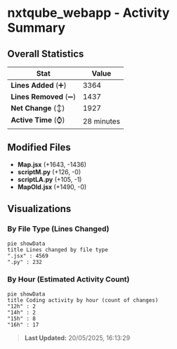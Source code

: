 # nxtqube_webapp - Activity Summary 

## Overall Statistics

| Stat                   | Value                                                             |
| ---------------------- | ----------------------------------------------------------------- |
| **Lines Added** (➕)   | 3364                                          |
| **Lines Removed** (➖) | 1437                                        |
| **Net Change** (↕)    | 1927                |
| **Active Time** (⌚)   | 28 minutes |


## Modified Files
- **Map.jsx** (+1643, -1436)
- **scriptM.py** (+126, -0)
- **scriptLA.py** (+105, -1)
- **MapOld.jsx** (+1490, -0)

## Visualizations

### By File Type (Lines Changed)

```mermaid
pie showData
title Lines changed by file type
".jsx" : 4569
".py" : 232
```

### By Hour (Estimated Activity Count)

```mermaid
pie showData
title Coding activity by hour (count of changes)
"12h" : 2
"14h" : 2
"15h" : 8
"16h" : 17
```


> **Last Updated:** 20/05/2025, 16:13:29